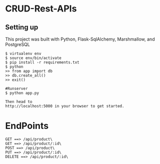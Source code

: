 # CRUD-Rest-APIs

## Setting up
This project was built with Python, Flask-SqlAlchemy, Marshmallow, and PostgreSQL

```
$ virtualenv env
$ source env/bin/activate
$ pip install -r requirements.txt
$ python
>> from app import db
>> db.create_all()
>> exit()

#Runserver
$ python app.py

Then head to
http://localhost:5000 in your browser to get started.
```

# EndPoints
```
GET ==> /api/product\
GET ==> /api/product/:id\
POST ==> /api/product\
PUT ==> /api/product/:id\
DELETE ==> /api/product/:id\
```
